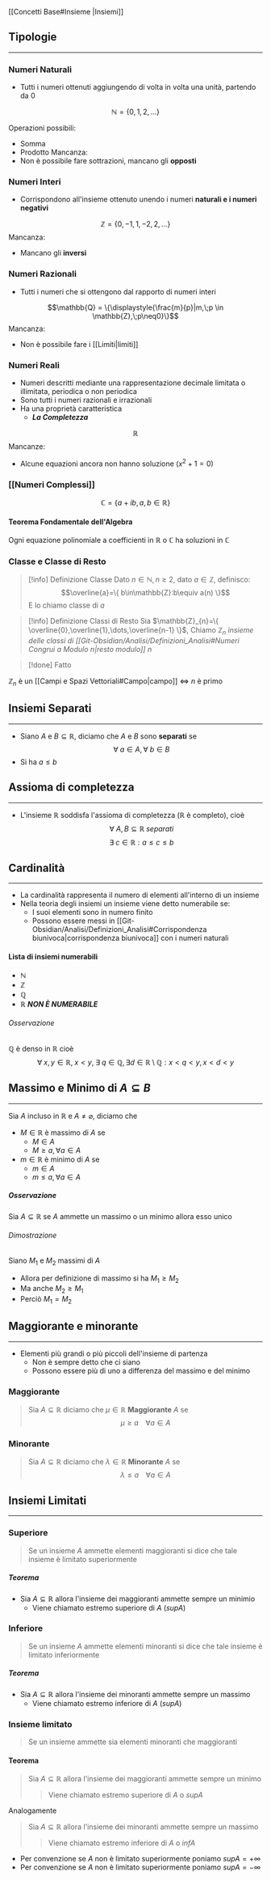 [[Concetti Base#Insieme |Insiemi]]

## Tipologie
- - -
### Numeri Naturali
- Tutti i numeri ottenuti aggiungendo di volta in volta una unità, partendo da 0

$$\mathbb{N} = \{0,1,2,...\}$$

Operazioni possibili:
- Somma
- Prodotto
Mancanza:
- Non è possibile fare sottrazioni, mancano gli **opposti**
### Numeri Interi
- Corrispondono all'insieme ottenuto unendo i numeri **naturali e i numeri negativi**

$$\mathbb{Z} = \{0,-1,1,-2,2,...\}$$
Mancanza:
- Mancano gli **inversi**
### Numeri Razionali
- Tutti i numeri che si ottengono dal rapporto di numeri interi

$$\mathbb{Q} = \{\displaystyle{\frac{m}{p}|m,\;p \in \mathbb{Z},\;p\neq0}\}$$
Mancanza:
- Non è possibile fare i [[Limiti|limiti]]
### Numeri Reali
- Numeri descritti mediante una rappresentazione decimale limitata o illimitata, periodica o non periodica
- Sono tutti i numeri razionali e irrazionali
- Ha una proprietà caratteristica
	- ***La Completezza***

$$\mathbb{R}$$
Mancanze:
- Alcune equazioni ancora non hanno soluzione ($x^2+1=0$)
### [[Numeri Complessi]]
$$
\mathbb{C} = \{ a+ib, a,b\in\mathbb{R} \}
$$
#### Teorema Fondamentale dell'Algebra
Ogni equazione polinomiale a coefficienti in $\mathbb{R}$ o $\mathbb{C}$ ha soluzioni in $\mathbb{C}$

### Classe e Classe di Resto
>[!info] Definizione Classe
>Dato $n\in\mathbb{N}, n\geq 2$, dato $a \in \mathbb{Z}$, definisco:
>$$\overline{a}=\{ b\in\mathbb{Z}:b\equiv a(n) \}$$
>E lo chiamo classe di $a$

>[!info] Definizione Classi di Resto
>Sia $\mathbb{Z}_{n}=\{ \overline{0},\overline{1},\dots,\overline{n-1} \}$,
>Chiamo $\mathbb{Z}_{n}$ *insieme delle classi di [[Git-Obsidian/Analisi/Definizioni_Analisi#Numeri Congrui a Modulo $n$|resto modulo]] $n$*

>[!done] Fatto

$\mathbb{Z}_{n}$ è un [[Campi e Spazi Vettoriali#Campo|campo]] $\Leftrightarrow$ $n$ è primo
## Insiemi Separati
- - -
- Siano $A$ e $B \subseteq \mathbb{R}$, diciamo che $A$ e $B$ sono **separati** se
$$\forall \;a \in A, \forall \;b \in B$$
- Si ha $a \leq b$
## Assioma di completezza
- - -
- L'insieme $\mathbb{R}$ soddisfa l'assioma  di completezza ($\mathbb{R}$ è completo), cioè
$$\forall \; A,B \subseteq \mathbb{R} \; separati$$
$$\exists \;c \in \mathbb{R}: a\leq c \leq b$$
## Cardinalità
- - -
- La cardinalità rappresenta il numero di elementi all'interno di un insieme
- Nella teoria degli insiemi un insieme viene detto numerabile se:
	- I suoi elementi sono in numero finito
	- Possono essere messi in [[Git-Obsidian/Analisi/Definizioni_Analisi#Corrispondenza biunivoca|corrispondenza biunivoca]] con i numeri naturali
#### Lista di insiemi numerabili
- $\mathbb{N}$
- $\mathbb{Z}$
- $\mathbb{Q}$
- $\mathbb{R}$ ***NON È NUMERABILE***
###### Osservazione
$\mathbb{Q}$ è denso in $\mathbb{R}$ cioè
$$\forall \; x,y \in \mathbb{R},\;x<y,\; \exists \;q \in \mathbb{Q}, \exists d \in \mathbb{R}\setminus\mathbb{Q}:x<q<y, x<d<y $$

## Massimo e Minimo di $A \subseteq B$
- - -
Sia $A$ incluso in $\mathbb{R}$ e $A \neq \varnothing$, diciamo che
- $M \in \mathbb{R}$ è massimo di $A$ se
	- $M \in A$
	- $M \geq a, \forall a \in A$
- $m \in \mathbb{R}$ è minimo di $A$ se
	- $m \in A$
	- $m \leq a, \forall a \in A$
##### Osservazione
Sia $A \subseteq \mathbb{R}$ se $A$ ammette un massimo o un minimo allora esso  unico
###### Dimostrazione
Siano $M_1$ e $M_2$ massimi di $A$
- Allora per definizione di massimo si ha $M_1\geq M_2$
- Ma anche $M_2\geq M_1$ 
- Perciò $M_1=M_2$
## Maggiorante e minorante
- - -
- Elementi più grandi o più piccoli dell'insieme di partenza
	- Non è sempre detto che ci siano
	- Possono essere più di uno a differenza del massimo e del minimo
### Maggiorante
> Sia $A\subseteq \mathbb{R}$ diciamo che $\mu \in \mathbb{R}$  **Maggiorante** $A$ se
> $$\mu \geq a\;\;\;\; \forall a\in A$$
### Minorante
> Sia $A\subseteq \mathbb{R}$ diciamo che $\lambda \in \mathbb{R}$  **Minorante** $A$ se
> $$\lambda \leq a\;\;\;\; \forall a\in A$$
## Insiemi Limitati
- - -
### Superiore
>Se un insieme $A$ ammette elementi maggioranti si dice che tale insieme è limitato superiormente
##### Teorema
- Sia $A \subseteq \mathbb{R}$ allora l'insieme dei maggioranti ammette sempre un minimio
	- Viene chiamato estremo superiore di $A$ ($supA$)

### Inferiore
>Se un insieme $A$ ammette elementi minoranti si dice che tale insieme è limitato inferiormente
##### Teorema
- Sia $A \subseteq \mathbb{R}$ allora l'insieme dei minoranti ammette sempre un massimo
	- Viene chiamato estremo inferiore di $A$ ($supA$)

### Insieme limitato
> Se un insieme ammette sia elementi minoranti che maggioranti



#### Teorema
>Sia $A \subseteq \mathbb{R}$ allora l'insieme dei maggioranti ammette sempre un minimo
>>Viene chiamato estremo superiore di $A$ o $supA$

Analogamente

>Sia $A \subseteq \mathbb{R}$ allora l'insieme dei minoranti ammette sempre un massimo
>>Viene chiamato estremo inferiore di $A$ o $infA$

- Per convenzione se $A$ non è limitato superiormente poniamo $supA =+\infty$
- Per convenzione se $A$ non è limitato superiormente poniamo $supA =-\infty$